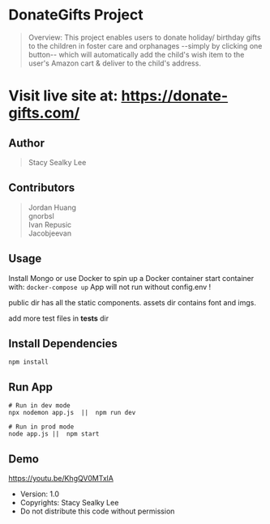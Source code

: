 # DonateGifts Project

> Overview: This project enables users to donate holiday/ birthday gifts to the children in foster care and orphanages --simply by clicking one button-- which will automatically add the child's wish item to the user's Amazon cart & deliver to the child's address.

# Visit live site at: https://donate-gifts.com/

## Author

> Stacy Sealky Lee

## Contributors

> Jordan Huang  
> gnorbsl  
> Ivan Repusic  
> Jacobjeevan  

## Usage

Install Mongo or use Docker to spin up a Docker container
start container with:
`docker-compose up`
App will not run without config.env !

public dir has all the static components. assets dir contains font and imgs. 

add more test files in __tests__ dir

## Install Dependencies

```
npm install
```

## Run App

```
# Run in dev mode
npx nodemon app.js  ||  npm run dev 

# Run in prod mode
node app.js ||  npm start 
```

## Demo

https://youtu.be/KhgQV0MTxlA

- Version: 1.0
- Copyrights: Stacy Sealky Lee
- Do not distribute this code without permission
